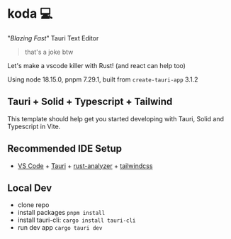 # koda 💻

"*Blazing Fast*" Tauri Text Editor
> that's a joke btw

Let's make a vscode killer with Rust! (and react can help too)

Using node 18.15.0, pnpm 7.29.1, built from `create-tauri-app` 3.1.2

## Tauri + Solid + Typescript + Tailwind

This template should help get you started developing with Tauri, Solid and Typescript in Vite.

## Recommended IDE Setup

- [VS Code](https://code.visualstudio.com/) + [Tauri](https://marketplace.visualstudio.com/items?itemName=tauri-apps.tauri-vscode) + [rust-analyzer](https://marketplace.visualstudio.com/items?itemName=rust-lang.rust-analyzer) + [tailwindcss](https://marketplace.visualstudio.com/items?itemName=bradlc.vscode-tailwindcss)

## Local Dev

- clone repo
- install packages `pnpm install`
- install tauri-cli: `cargo install tauri-cli`
- run dev app `cargo tauri dev`
